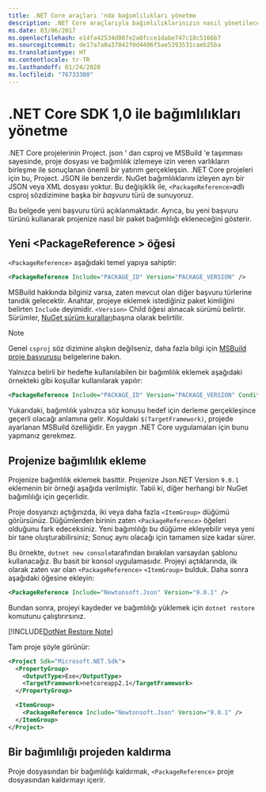 ```yaml
---
title: .NET Core araçları 'nda bağımlılıkları yönetme
description: .NET Core araçlarıyla bağımlılıklarınızın nasıl yönetileceğini açıklar.
ms.date: 03/06/2017
ms.openlocfilehash: e14fa42534d807e2a0fcce1dabe747c18c5166b7
ms.sourcegitcommit: de17a7a0a37042f0d4406f5ae5393531caeb25ba
ms.translationtype: HT
ms.contentlocale: tr-TR
ms.lasthandoff: 01/24/2020
ms.locfileid: "76733380"
---
```

# <a name="managing-dependencies-with-net-core-sdk-10"></a>.NET Core SDK 1,0 ile bağımlılıkları yönetme

.NET Core projelerinin Project. json ' dan csproj ve MSBuild 'e taşınması sayesinde, proje dosyası ve bağımlılık izlemeye izin veren varlıkların birleşme ile sonuçlanan önemli bir yatırım gerçekleşsin. .NET Core projeleri için bu, Project. JSON ile benzerdir. NuGet bağımlılıklarını izleyen ayrı bir JSON veya XML dosyası yoktur. Bu değişiklik ile, `<PackageReference>`adlı csproj sözdizimine başka bir *başvuru* türü de sunuyoruz. 

Bu belgede yeni başvuru türü açıklanmaktadır. Ayrıca, bu yeni başvuru türünü kullanarak projenize nasıl bir paket bağımlılığı ekleneceğini gösterir. 

## <a name="the-new-packagereference-element"></a>Yeni \<PackageReference > öğesi
`<PackageReference>` aşağıdaki temel yapıya sahiptir:

```xml
<PackageReference Include="PACKAGE_ID" Version="PACKAGE_VERSION" />
```

MSBuild hakkında bilginiz varsa, zaten mevcut olan diğer başvuru türlerine tanıdık gelecektir. Anahtar, projeye eklemek istediğiniz paket kimliğini belirten `Include` deyimidir. `<Version>` Child öğesi alınacak sürümü belirtir. Sürümler, [NuGet sürüm kuralları](/nuget/create-packages/dependency-versions#version-ranges)başına olarak belirtilir.

> [!NOTE]
> Genel `csproj` söz dizimine alışkın değilseniz, daha fazla bilgi için [MSBuild proje başvurusu](/visualstudio/msbuild/msbuild-project-file-schema-reference) belgelerine bakın.  

Yalnızca belirli bir hedefte kullanılabilen bir bağımlılık eklemek aşağıdaki örnekteki gibi koşullar kullanılarak yapılır:

```xml
<PackageReference Include="PACKAGE_ID" Version="PACKAGE_VERSION" Condition="'$(TargetFramework)' == 'netcoreapp2.1'" />
```

Yukarıdaki, bağımlılık yalnızca söz konusu hedef için derleme gerçekleşince geçerli olacağı anlamına gelir. Koşuldaki `$(TargetFramework)`, projede ayarlanan MSBuild özelliğidir. En yaygın .NET Core uygulamaları için bunu yapmanız gerekmez. 

## <a name="adding-a-dependency-to-your-project"></a>Projenize bağımlılık ekleme
Projenize bağımlılık eklemek basittir. Projenize Json.NET Version `9.0.1` eklemenin bir örneği aşağıda verilmiştir. Tabii ki, diğer herhangi bir NuGet bağımlılığı için geçerlidir. 

Proje dosyanızı açtığınızda, iki veya daha fazla `<ItemGroup>` düğümü görürsünüz. Düğümlerden birinin zaten `<PackageReference>` öğeleri olduğunu fark edeceksiniz. Yeni bağımlılığı bu düğüme ekleyebilir veya yeni bir tane oluşturabilirsiniz; Sonuç aynı olacağı için tamamen size kadar sürer. 

Bu örnekte, `dotnet new console`tarafından bırakılan varsayılan şablonu kullanacağız. Bu basit bir konsol uygulamasıdır. Projeyi açtıklarında, ilk olarak zaten var olan `<PackageReference>` `<ItemGroup>` bulduk. Daha sonra aşağıdaki öğesine ekleyin:

```xml
<PackageReference Include="Newtonsoft.Json" Version="9.0.1" />
```

Bundan sonra, projeyi kaydeder ve bağımlılığı yüklemek için `dotnet restore` komutunu çalıştırırsınız. 

[!INCLUDE[DotNet Restore Note](~/includes/dotnet-restore-note.md)]

Tam proje şöyle görünür:

```xml
<Project Sdk="Microsoft.NET.Sdk">
  <PropertyGroup>
    <OutputType>Exe</OutputType>
    <TargetFramework>netcoreapp2.1</TargetFramework>
  </PropertyGroup>

  <ItemGroup>
    <PackageReference Include="Newtonsoft.Json" Version="9.0.1" />
  </ItemGroup>
</Project>
```

## <a name="removing-a-dependency-from-the-project"></a>Bir bağımlılığı projeden kaldırma
Proje dosyasından bir bağımlılığı kaldırmak, `<PackageReference>` proje dosyasından kaldırmayı içerir.
